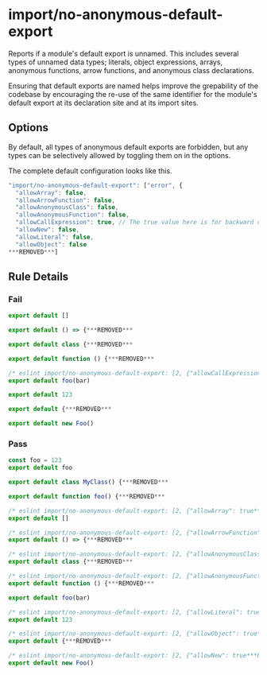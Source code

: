 # import/no-anonymous-default-export

<!-- end auto-generated rule header -->

Reports if a module's default export is unnamed. This includes several types of unnamed data types; literals, object expressions, arrays, anonymous functions, arrow functions, and anonymous class declarations.

Ensuring that default exports are named helps improve the grepability of the codebase by encouraging the re-use of the same identifier for the module's default export at its declaration site and at its import sites.

## Options

By default, all types of anonymous default exports are forbidden, but any types can be selectively allowed by toggling them on in the options.

The complete default configuration looks like this.

```js
"import/no-anonymous-default-export": ["error", {
  "allowArray": false,
  "allowArrowFunction": false,
  "allowAnonymousClass": false,
  "allowAnonymousFunction": false,
  "allowCallExpression": true, // The true value here is for backward compatibility
  "allowNew": false,
  "allowLiteral": false,
  "allowObject": false
***REMOVED***]
```

## Rule Details

### Fail

```js
export default []

export default () => {***REMOVED***

export default class {***REMOVED***

export default function () {***REMOVED***

/* eslint import/no-anonymous-default-export: [2, {"allowCallExpression": false***REMOVED***] */
export default foo(bar)

export default 123

export default {***REMOVED***

export default new Foo()
```

### Pass

```js
const foo = 123
export default foo

export default class MyClass() {***REMOVED***

export default function foo() {***REMOVED***

/* eslint import/no-anonymous-default-export: [2, {"allowArray": true***REMOVED***] */
export default []

/* eslint import/no-anonymous-default-export: [2, {"allowArrowFunction": true***REMOVED***] */
export default () => {***REMOVED***

/* eslint import/no-anonymous-default-export: [2, {"allowAnonymousClass": true***REMOVED***] */
export default class {***REMOVED***

/* eslint import/no-anonymous-default-export: [2, {"allowAnonymousFunction": true***REMOVED***] */
export default function () {***REMOVED***

export default foo(bar)

/* eslint import/no-anonymous-default-export: [2, {"allowLiteral": true***REMOVED***] */
export default 123

/* eslint import/no-anonymous-default-export: [2, {"allowObject": true***REMOVED***] */
export default {***REMOVED***

/* eslint import/no-anonymous-default-export: [2, {"allowNew": true***REMOVED***] */
export default new Foo()
```
